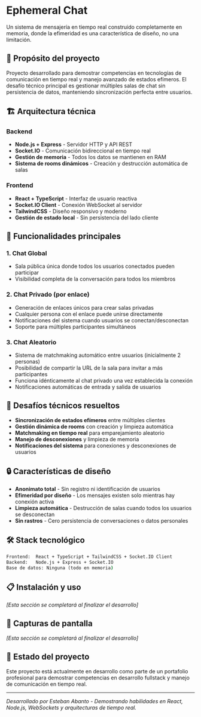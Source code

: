 # Ephemeral Chat

Un sistema de mensajería en tiempo real construido completamente en memoria, donde la efimeridad es una característica de diseño, no una limitación.

## 🎯 Propósito del proyecto

Proyecto desarrollado para demostrar competencias en tecnologías de comunicación en tiempo real y manejo avanzado de estados efímeros. El desafío técnico principal es gestionar múltiples salas de chat sin persistencia de datos, manteniendo sincronización perfecta entre usuarios.

## 🏗️ Arquitectura técnica

### Backend

- **Node.js + Express** - Servidor HTTP y API REST
- **Socket.IO** - Comunicación bidireccional en tiempo real
- **Gestión de memoria** - Todos los datos se mantienen en RAM
- **Sistema de rooms dinámicos** - Creación y destrucción automática de salas

### Frontend

- **React + TypeScript** - Interfaz de usuario reactiva
- **Socket.IO Client** - Conexión WebSocket al servidor
- **TailwindCSS** - Diseño responsivo y moderno
- **Gestión de estado local** - Sin persistencia del lado cliente

## 🚀 Funcionalidades principales

### 1. Chat Global

- Sala pública única donde todos los usuarios conectados pueden participar
- Visibilidad completa de la conversación para todos los miembros

### 2. Chat Privado (por enlace)

- Generación de enlaces únicos para crear salas privadas
- Cualquier persona con el enlace puede unirse directamente
- Notificaciones del sistema cuando usuarios se conectan/desconectan
- Soporte para múltiples participantes simultáneos

### 3. Chat Aleatorio

- Sistema de matchmaking automático entre usuarios (inicialmente 2 personas)
- Posibilidad de compartir la URL de la sala para invitar a más participantes
- Funciona idénticamente al chat privado una vez establecida la conexión
- Notificaciones automáticas de entrada y salida de usuarios

## 🧠 Desafíos técnicos resueltos

- **Sincronización de estados efímeros** entre múltiples clientes
- **Gestión dinámica de rooms** con creación y limpieza automática
- **Matchmaking en tiempo real** para emparejamiento aleatorio
- **Manejo de desconexiones** y limpieza de memoria
- **Notificaciones del sistema** para conexiones y desconexiones de usuarios

## 🔒 Características de diseño

- **Anonimato total** - Sin registro ni identificación de usuarios
- **Efimeridad por diseño** - Los mensajes existen solo mientras hay conexión activa
- **Limpieza automática** - Destrucción de salas cuando todos los usuarios se desconectan
- **Sin rastros** - Cero persistencia de conversaciones o datos personales

## 🛠️ Stack tecnológico

``` cmd
Frontend:  React + TypeScript + TailwindCSS + Socket.IO Client
Backend:   Node.js + Express + Socket.IO
Base de datos: Ninguna (todo en memoria)
```

## 📋 Instalación y uso

*[Esta sección se completará al finalizar el desarrollo]*

## 🎨 Capturas de pantalla

*[Esta sección se completará al finalizar el desarrollo]*

## 🚧 Estado del proyecto

Este proyecto está actualmente en desarrollo como parte de un portafolio profesional para demostrar competencias en desarrollo fullstack y manejo de comunicación en tiempo real.

---

*Desarrollado por Esteban Abanto - Demostrando habilidades en React, Node.js, WebSockets y arquitecturas de tiempo real.*
